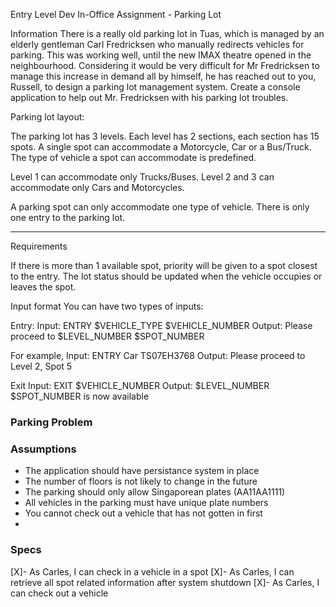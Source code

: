 
Entry Level Dev In-Office Assignment - Parking Lot

Information
There is a really old parking lot in Tuas, which is managed by an elderly gentleman Carl Fredricksen who manually redirects vehicles for parking. This was working well, until the new IMAX theatre opened in the neighbourhood. Considering it would be very difficult for Mr Fredricksen to manage this increase in demand all by himself, he has reached out to you, Russell, to design a parking lot management system. Create a console application to help out Mr. Fredricksen with his parking lot troubles.

Parking lot layout:

The parking lot has 3 levels.
Each level has 2 sections, each section has 15 spots.
A single spot can accommodate a Motorcycle, Car or a Bus/Truck.
The type of vehicle a spot can accommodate is predefined.

Level 1 can accommodate only Trucks/Buses.
Level 2 and 3 can accommodate only Cars and Motorcycles.

A parking spot can only accommodate one type of vehicle.
There is only one entry to the parking lot.

________________________________________________________________

Requirements

If there is more than 1 available spot, priority will be given to a spot closest to the entry.
The lot status should be updated when the vehicle occupies or leaves the spot.

Input format
You can have two types of inputs:

Entry:
Input: ENTRY $VEHICLE_TYPE $VEHICLE_NUMBER
  Output: Please proceed to $LEVEL_NUMBER $SPOT_NUMBER

For example,
Input: ENTRY Car TS07EH3768
  Output: Please proceed to Level 2, Spot 5

Exit
Input: EXIT $VEHICLE_NUMBER
Output: $LEVEL_NUMBER $SPOT_NUMBER is now available


### Parking Problem



### Assumptions

- The application should have persistance system in place
- The number of floors is not likely to change in the future
- The parking should only allow Singaporean plates (AA11AA1111)
- All vehicles in the parking must have unique plate numbers
- You cannot check out a vehicle that has not gotten in first
-


### Specs
[X]- As Carles, I can check in a vehicle in a spot
[X]- As Carles, I can retrieve all spot related information after system shutdown
[X]- As Carles, I can check out a vehicle
